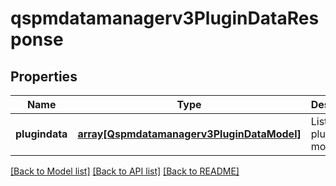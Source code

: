 # qspmdatamanagerv3PluginDataResponse

## Properties
Name | Type | Description | Notes
------------ | ------------- | ------------- | -------------
**plugindata** | [**array[Qspmdatamanagerv3PluginDataModel]**](Qspmdatamanagerv3PluginDataModel.md) | List of plugin data models | [optional] [default to null]

[[Back to Model list]](../README.md#documentation-for-models) [[Back to API list]](../README.md#documentation-for-api-endpoints) [[Back to README]](../README.md)



